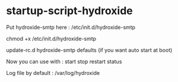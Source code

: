 # startup-script-hydroxide

Put hydroxide-smtp here : /etc/init.d/hydroxide-smtp

chmod +x /etc/init.d/hydroxide-smtp

update-rc.d hydroxide-smtp defaults (if you want auto start at boot)

Now you can use with : start stop restart status

Log file by default : /var/log/hydroxide

